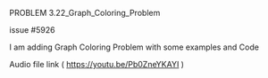 PROBLEM 3.22_Graph_Coloring_Problem

issue #5926

I am adding Graph Coloring Problem with some examples and Code

Audio file link ( https://youtu.be/Pb0ZneYKAYI )
